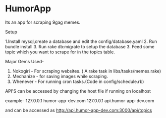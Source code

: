 # HumorApp

Its an app for scraping 9gag memes.

Setup

1.Install mysql,create a database  and edit the config/database.yaml
2. Run bundle install
3. Run rake db:migrate to setup the database
3. Feed some topic which you want to scrape for in the topics table.



Major Gems Used-

1. Nokogiri - For scraping websites. ( A rake task in libs/tasks/memes.rake)
2. Mechanize - for saving images while scraping. 
3. Whenever - For running cron tasks.(Code in config/schedule.rb)


API'S can be accessed by changing the host file if running on localhost 

example- 127.0.0.1 humor-app-dev.com
         127.0.0.1	api.humor-app-dev.com

and can be accessed as http://api.humor-app-dev.com:3000/api/topics

